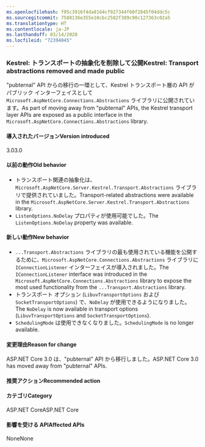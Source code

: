 ```yaml
---
ms.openlocfilehash: f95c3916f4da8164cf927344f60f2845f04ddc5c
ms.sourcegitcommit: 7588136e355e10cbc2582f389c90c127363c02a5
ms.translationtype: HT
ms.contentlocale: ja-JP
ms.lasthandoff: 03/14/2020
ms.locfileid: "72394045"
---
```

### <a name="kestrel-transport-abstractions-removed-and-made-public"></a><span data-ttu-id="4618a-101">Kestrel: トランスポートの抽象化を削除して公開</span><span class="sxs-lookup"><span data-stu-id="4618a-101">Kestrel: Transport abstractions removed and made public</span></span>

<span data-ttu-id="4618a-102">"pubternal" API からの移行の一環として、Kestrel トランスポート層の API がパブリック インターフェイスとして `Microsoft.AspNetCore.Connections.Abstractions` ライブラリに公開されています。</span><span class="sxs-lookup"><span data-stu-id="4618a-102">As part of moving away from "pubternal" APIs, the Kestrel transport layer APIs are exposed as a public interface in the `Microsoft.AspNetCore.Connections.Abstractions` library.</span></span>

#### <a name="version-introduced"></a><span data-ttu-id="4618a-103">導入されたバージョン</span><span class="sxs-lookup"><span data-stu-id="4618a-103">Version introduced</span></span>

<span data-ttu-id="4618a-104">3.0</span><span class="sxs-lookup"><span data-stu-id="4618a-104">3.0</span></span>

#### <a name="old-behavior"></a><span data-ttu-id="4618a-105">以前の動作</span><span class="sxs-lookup"><span data-stu-id="4618a-105">Old behavior</span></span>

- <span data-ttu-id="4618a-106">トランスポート関連の抽象化は、`Microsoft.AspNetCore.Server.Kestrel.Transport.Abstractions` ライブラリで提供されていました。</span><span class="sxs-lookup"><span data-stu-id="4618a-106">Transport-related abstractions were available in the `Microsoft.AspNetCore.Server.Kestrel.Transport.Abstractions` library.</span></span>
- <span data-ttu-id="4618a-107">`ListenOptions.NoDelay` プロパティが使用可能でした。</span><span class="sxs-lookup"><span data-stu-id="4618a-107">The `ListenOptions.NoDelay` property was available.</span></span>

#### <a name="new-behavior"></a><span data-ttu-id="4618a-108">新しい動作</span><span class="sxs-lookup"><span data-stu-id="4618a-108">New behavior</span></span>

- <span data-ttu-id="4618a-109">`...Transport.Abstractions` ライブラリの最も使用されている機能を公開するために、`Microsoft.AspNetCore.Connections.Abstractions` ライブラリに `IConnectionListener` インターフェイスが導入されました。</span><span class="sxs-lookup"><span data-stu-id="4618a-109">The `IConnectionListener` interface was introduced in the `Microsoft.AspNetCore.Connections.Abstractions` library to expose the most used functionality from the `...Transport.Abstractions` library.</span></span>
- <span data-ttu-id="4618a-110">トランスポート オプション (`LibuvTransportOptions` および `SocketTransportOptions`) で、`NoDelay` が使用できるようになりました。</span><span class="sxs-lookup"><span data-stu-id="4618a-110">The `NoDelay` is now available in transport options (`LibuvTransportOptions` and `SocketTransportOptions`).</span></span>
- <span data-ttu-id="4618a-111">`SchedulingMode` は使用できなくなりました。</span><span class="sxs-lookup"><span data-stu-id="4618a-111">`SchedulingMode` is no longer available.</span></span>

#### <a name="reason-for-change"></a><span data-ttu-id="4618a-112">変更理由</span><span class="sxs-lookup"><span data-stu-id="4618a-112">Reason for change</span></span>

<span data-ttu-id="4618a-113">ASP.NET Core 3.0 は、"pubternal" API から移行しました。</span><span class="sxs-lookup"><span data-stu-id="4618a-113">ASP.NET Core 3.0 has moved away from "pubternal" APIs.</span></span>

#### <a name="recommended-action"></a><span data-ttu-id="4618a-114">推奨アクション</span><span class="sxs-lookup"><span data-stu-id="4618a-114">Recommended action</span></span>

#### <a name="category"></a><span data-ttu-id="4618a-115">カテゴリ</span><span class="sxs-lookup"><span data-stu-id="4618a-115">Category</span></span>

<span data-ttu-id="4618a-116">ASP.NET Core</span><span class="sxs-lookup"><span data-stu-id="4618a-116">ASP.NET Core</span></span>

#### <a name="affected-apis"></a><span data-ttu-id="4618a-117">影響を受ける API</span><span class="sxs-lookup"><span data-stu-id="4618a-117">Affected APIs</span></span>

<span data-ttu-id="4618a-118">None</span><span class="sxs-lookup"><span data-stu-id="4618a-118">None</span></span>

<!-- 

### Affected APIs

Not detectable via API analysis

-->
